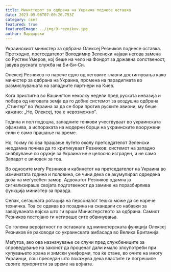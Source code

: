 ```yaml
---
title: Министерот за одбрана на Украина поднесе оставка
date: 2023-09-06T07:00:26.753Z
category: свет
featured: true
featuredImage: ../img/9-reznikov.jpg
author: Вардарски
---
```

Украинскиот министер за одбрана Олексеј Резников поднесе оставка. Претходно, претседателот Володимир Зеленски најави негова замена со Рустем Умеров, кој беше на чело на Фондот за државна сопственост, јавува руската служба на Би-Би-Си.

Олексеј Резников го нарече едно од неговите главни достигнувања како министер за одбрана на Украина, промена на парадигмата во размислувањата на западните партнери на Киев.

Кога пристигна во Вашингтон неколку недели пред руската инвазија и побара од неговата земја да го добие системот за воздушна одбрана „Стингер“ во Украина за да се бори против руските авиони, му беше кажано: „Не, Олексеј, тоа е невозможно“.

Година и пол подоцна, западните тенкови учествуваат во украинската офанзива, а испораката на модерни борци на украинските вооружени сили е само прашање на време.

Но, токму по ова прашање луѓето околу претседателот Зеленски неодамна почнаа да го критикуваат Резников: системот на западно снабдување со оружје за Украина не е целосно изграден, и не само Западот е виновен за тоа.

Во односите меѓу Резников и кабинетот на претседателот на Украина во изминатата година и половина, се чини дека се акумулирал одредена доза на меѓусебен замор. Адвокатот Резников одамна ја сигнализираше својата подготвеност да замине на поразбирлива функција министер за правда.

Сепак, сегашната ротација на персоналот тешко може да се нарече техничка. Тоа се одвива во позадина на скандали со набавки за завојуваната војска што ги врши Министерството за одбрана. Самиот Резников постојано ги негираше сите обвинувања.

Со голема веројатност по оставката од министерската функција Олексеј Резников ќе раководи со украинската амбасада во Велика Британија.

Меѓутоа, ако ова назначување се случи пред службениците за спроведување на законот да проценат дали имало злоупотреби при купувањето храна и зимски униформи, тоа ќе стане, во очите на многу Украинци, лош преседан што покажува дека властите ги погрешиле своите приоритети за време на војната.
